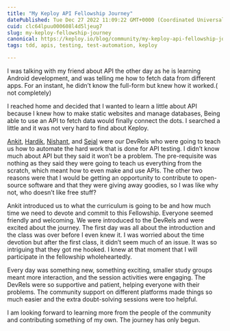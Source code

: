 ```yaml
---
title: "My Keploy API Fellowship Journey"
datePublished: Tue Dec 27 2022 11:09:22 GMT+0000 (Coordinated Universal Time)
cuid: clc64lpuu000608l4d5ljeug7
slug: my-keploy-fellowship-journey
canonical: https://keploy.io/blog/community/my-keploy-api-fellowship-journey-2
tags: tdd, apis, testing, test-automation, keploy

---
```


I was talking with my friend about API the other day as he is learning Android development, and was telling me how to fetch data
from different apps. For an instant, he didn’t know the full-form but knew how it worked.( not completely)

I reached home and decided that I wanted to learn a little about API because I knew how to make static websites and manage databases,
Being able to use an API to fetch data would finally connect the dots. I searched a little and it was not very hard to find about Keploy.

[Ankit](https://twitter.com/ankitkumarved), [Hardik](https://twitter.com/littleironical), [Nishant](https://twitter.com/curlyParadox), and [Sejal](https://twitter.com/Sejaljain1710) were our DevRels who were going to teach us how to automate the hard work that is done for API testing.
I didn’t know much about API but they said it won’t be a problem. The pre-requisite was nothing as they said they were going to teach
us everything from the scratch, which meant how to even make and use APIs.
The other two reasons were that I would be getting an opportunity to contribute to open-source software and that they were giving away
goodies, so I was like why not, who doesn’t like free stuff?

Ankit introduced us to what the curriculum is going to be and how much time we need to devote and commit to this Fellowship. Everyone
seemed friendly and welcoming. We were introduced to the DevRels and were excited about the journey. The first day was all about the introduction
and the class was over before I even knew it. I was worried about the time devotion but after the first class, it didn’t seem much of an
issue. It was so intriguing that they got me hooked. I knew at that moment that I will participate in the fellowship wholeheartedly.

Every day was something new, something exciting, smaller study groups meant more interaction, and the session activities were engaging.
The DevRels were so supportive and patient, helping everyone with their problems. The community support on different platforms made things
so much easier and the extra doubt-solving sessions were too helpful.

I am looking forward to learning more from the people of the community and contributing something of my own. The journey has only begun.